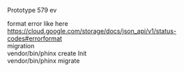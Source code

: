 Prototype 579 ev

format error like here https://cloud.google.com/storage/docs/json_api/v1/status-codes#errorformat    
migration  
vendor/bin/phinx create Init  
vendor/bin/phinx migrate